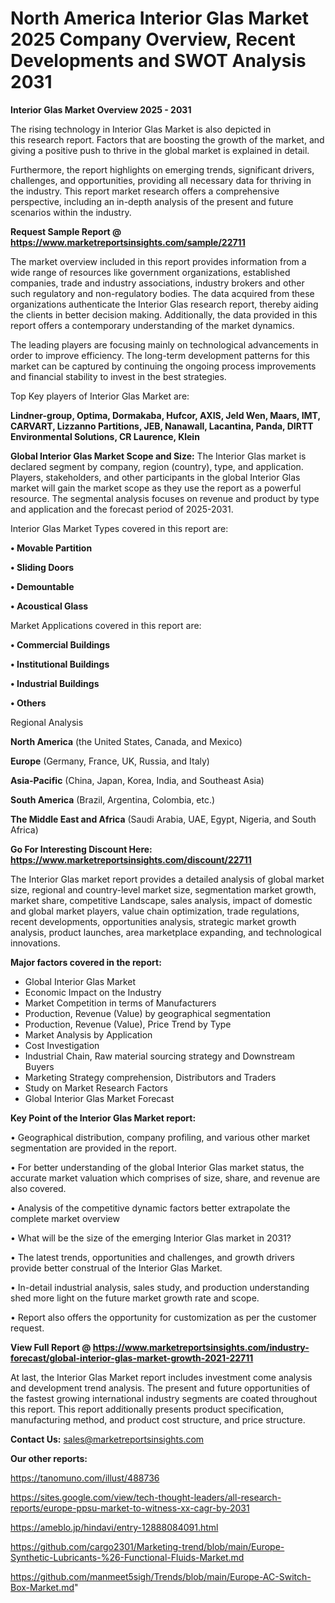 # North America Interior Glas Market 2025 Company Overview, Recent Developments and SWOT Analysis 2031

<Strong> Interior Glas Market Overview 2025 - 2031</strong>

The rising technology in Interior Glas Market is also depicted in this research report. Factors that are boosting the growth of the market, and giving a positive push to thrive in the global market is explained in detail.

Furthermore, the report highlights on emerging trends, significant drivers, challenges, and opportunities, providing all necessary data for thriving in the industry. This report market research offers a comprehensive perspective, including an in-depth analysis of the present and future scenarios within the industry.

<strong>Request Sample Report @ <a href=https://www.marketreportsinsights.com/sample/22711>https://www.marketreportsinsights.com/sample/22711</a></strong>

The market overview included in this report provides information from a wide range of resources like government organizations, established companies, trade and industry associations, industry brokers and other such regulatory and non-regulatory bodies. The data acquired from these organizations authenticate the Interior Glas research report, thereby aiding the clients in better decision making. Additionally, the data provided in this report offers a contemporary understanding of the market dynamics.

The leading players are focusing mainly on technological advancements in order to improve efficiency. The long-term development patterns for this market can be captured by continuing the ongoing process improvements and financial stability to invest in the best strategies.

Top Key players of Interior Glas Market are:

<strong>Lindner-group, Optima, Dormakaba, Hufcor, AXIS, Jeld Wen, Maars, IMT, CARVART, Lizzanno Partitions, JEB, Nanawall, Lacantina, Panda, DIRTT Environmental Solutions, CR Laurence, Klein</strong>

<strong><b>Global Interior Glas Market Scope and Size:</b></strong>
The Interior Glas market is declared segment by company, region (country), type, and application. Players, stakeholders, and other participants in the global Interior Glas market will gain the market scope as they use the report as a powerful resource. The segmental analysis focuses on revenue and product by type and application and the forecast period of 2025-2031.

Interior Glas Market Types covered in this report are:

<strong>• Movable Partition

• Sliding Doors

• Demountable

• Acoustical Glass</strong>

Market Applications covered in this report are:

<strong>• Commercial Buildings

• Institutional Buildings

• Industrial Buildings

• Others</strong> 

Regional Analysis

<strong>North America</strong> (the United States, Canada, and Mexico)

<strong>Europe</strong> (Germany, France, UK, Russia, and Italy)

<strong>Asia-Pacific</strong> (China, Japan, Korea, India, and Southeast Asia)

<strong>South America</strong> (Brazil, Argentina, Colombia, etc.)

<strong>The Middle East and Africa</strong> (Saudi Arabia, UAE, Egypt, Nigeria, and South Africa)

<strong>Go For Interesting Discount Here: <a href=https://www.marketreportsinsights.com/discount/22711>https://www.marketreportsinsights.com/discount/22711</a></strong>

The Interior Glas market report provides a detailed analysis of global market size, regional and country-level market size, segmentation market growth, market share, competitive Landscape, sales analysis, impact of domestic and global market players, value chain optimization, trade regulations, recent developments, opportunities analysis, strategic market growth analysis, product launches, area marketplace expanding, and technological innovations.

<strong><b>Major factors covered in the report:</b></strong>
<ul>
  <li>Global Interior Glas Market </li>
  <li>Economic Impact on the Industry</li>
  <li>Market Competition in terms of Manufacturers</li>
  <li>Production, Revenue (Value) by geographical segmentation</li>
  <li>Production, Revenue (Value), Price Trend by Type</li>
  <li>Market Analysis by Application</li>
  <li>Cost Investigation</li>
  <li>Industrial Chain, Raw material sourcing strategy and Downstream Buyers</li>
  <li>Marketing Strategy comprehension, Distributors and Traders</li>
  <li>Study on Market Research Factors</li>
  <li>Global Interior Glas Market Forecast</li>
</ul>

<strong><b>Key Point of the Interior Glas Market report:</b></strong>

• Geographical distribution, company profiling, and various other market segmentation are provided in the report.

• For better understanding of the global Interior Glas market status, the accurate market valuation which comprises of size, share, and revenue are also covered.

• Analysis of the competitive dynamic factors better extrapolate the complete market overview

• What will be the size of the emerging Interior Glas market in 2031?

• The latest trends, opportunities and challenges, and growth drivers provide better construal of the Interior Glas Market.

• In-detail industrial analysis, sales study, and production understanding shed more light on the future market growth rate and scope.

• Report also offers the opportunity for customization as per the customer request.

<strong><b>View Full Report @ <a href=https://www.marketreportsinsights.com/industry-forecast/global-interior-glas-market-growth-2021-22711>https://www.marketreportsinsights.com/industry-forecast/global-interior-glas-market-growth-2021-22711</a></b></strong>


At last, the Interior Glas Market report includes investment come analysis and development trend analysis. The present and future opportunities of the fastest growing international industry segments are coated throughout this report. This report additionally presents product specification, manufacturing method, and product cost structure, and price structure.

<strong>Contact Us:</strong>
sales@marketreportsinsights.com

<strong>Our other reports:</strong>

<a href=https://tanomuno.com/illust/488736>https://tanomuno.com/illust/488736</a>

<a href=https://sites.google.com/view/tech-thought-leaders/all-research-reports/europe-ppsu-market-to-witness-xx-cagr-by-2031>https://sites.google.com/view/tech-thought-leaders/all-research-reports/europe-ppsu-market-to-witness-xx-cagr-by-2031</a>

<a href=https://ameblo.jp/hindavi/entry-12888084091.html>https://ameblo.jp/hindavi/entry-12888084091.html</a>

<a href=https://github.com/cargo2301/Marketing-trend/blob/main/Europe-Synthetic-Lubricants-%26-Functional-Fluids-Market.md>https://github.com/cargo2301/Marketing-trend/blob/main/Europe-Synthetic-Lubricants-%26-Functional-Fluids-Market.md</a>

<a href=https://github.com/manmeet5sigh/Trends/blob/main/Europe-AC-Switch-Box-Market.md>https://github.com/manmeet5sigh/Trends/blob/main/Europe-AC-Switch-Box-Market.md</a>"
